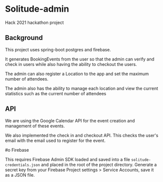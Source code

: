 # Solitude-admin
Hack 2021 hackathon project

## Background

This project uses spring-boot postgres and firebase.

It generates BookingEvents from the user so that the admin can verify and check in users while also having the ability to checkout the users. 

The admin can also register a Location to the app and set the maximum number of attendees.

The admin also has the ability to manage each location and view the current statistics such as the current number of attendees

## API

We are using the Google Calendar API for the event creation and management of these events. 

We also implemented the check in and checkout API. This checks the user's email with the email used to register for the event. 

#o Firebase

This requires Firebase Admin SDK loaded and saved into a file `solitude-credentials.json` and placed in the root of the project directory. Generate a secret key from your Firebase Project settings > Service Accounts, save it as a JSON file.